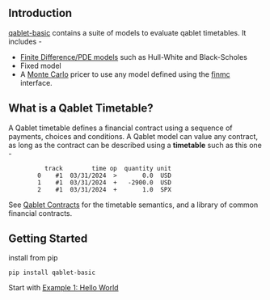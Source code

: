 ## Introduction

[qablet-basic](https://pypi.org/project/qablet-basic/) contains a suite of models to evaluate qablet timetables. It includes -

- [Finite Difference/PDE models](models/fd.md) such as Hull-White and Black-Scholes
- Fixed model
- A [Monte Carlo](models/mc.md) pricer to use any model defined using the [finmc](https://finlib.github.io/finmc/) interface.


## What is a Qablet Timetable?
A Qablet timetable defines a financial contract using a sequence of payments, choices and conditions. A Qablet model can value any contract, as long as the contract can be described using a **timetable** such as this one -

```
          track        time op  quantity unit
        0    #1  03/31/2024  >       0.0  USD
        1    #1  03/31/2024  +   -2900.0  USD
        2    #1  03/31/2024  +       1.0  SPX
```

See [Qablet Contracts](https://qablet.github.io/qablet-contracts/) for the timetable semantics, and a library of common financial contracts.


## Getting Started

install from pip
```
pip install qablet-basic
```

Start with [Example 1: Hello World](quickstart.md)

